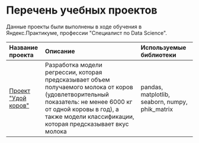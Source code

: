 # Перечень учебных проектов

Данные проекты были выполнены в ходе обучения в Яндекс.Практикуме, профессии "Специалист по Data Science".

| Название проекта | Описание | Используемые библиотеки | 
| :---------------------- | :---------------------- | :---------------------- |
| [Проект "Удой коров"](milking_cows/cows.ipynb) | Разработка модели регрессии, которая предсказывает объем получаемого молока от коров (удовлетворительный показатель: не менее 6000 кг от одной коровы в год), а также модели классификации, которая предсказывает вкус молока| pandas, matplotlib, seaborn, numpy, phik_matrix |
